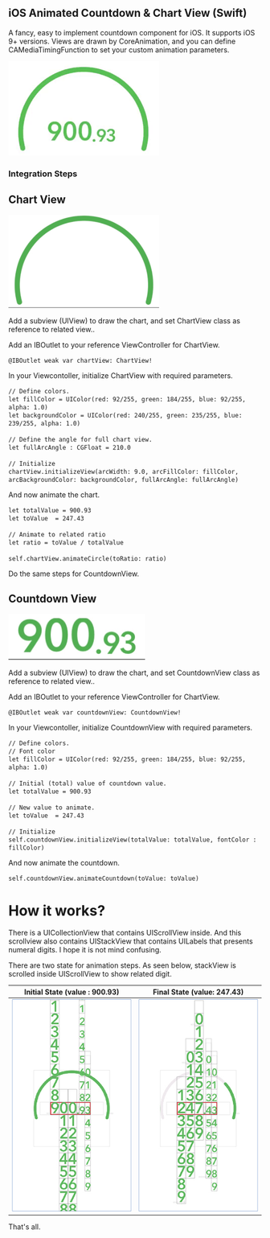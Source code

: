 ## iOS Animated Countdown & Chart View (Swift)

A fancy, easy to implement countdown component for iOS. 
It supports iOS 9+ versions.
Views are drawn by CoreAnimation, and you can define CAMediaTimingFunction to set your custom animation parameters.


![Sample Gif](fullview.gif)


### Integration Steps


## Chart View

![Sample Gif](chartview.gif)

Add a subview (UIView) to draw the chart, and set ChartView class as reference to related view.. 

Add an IBOutlet to your reference ViewController for ChartView.

```
@IBOutlet weak var chartView: ChartView!
```

In your Viewcontoller, initialize ChartView with required parameters. 
```
// Define colors.
let fillColor = UIColor(red: 92/255, green: 184/255, blue: 92/255, alpha: 1.0)
let backgroundColor = UIColor(red: 240/255, green: 235/255, blue: 239/255, alpha: 1.0)

// Define the angle for full chart view. 
let fullArcAngle : CGFloat = 210.0  

// Initialize
chartView.initializeView(arcWidth: 9.0, arcFillColor: fillColor, arcBackgroundColor: backgroundColor, fullArcAngle: fullArcAngle)

```

And now animate the chart.

```
let totalValue = 900.93
let toValue  = 247.43

// Animate to related ratio
let ratio = toValue / totalValue

self.chartView.animateCircle(toRatio: ratio)
```


Do the same steps for CountdownView.

## Countdown View

![Sample Gif](countdown.gif)

Add a subview (UIView) to draw the chart, and set CountdownView class as reference to related view.. 

Add an IBOutlet to your reference ViewController for ChartView.

```
@IBOutlet weak var countdownView: CountdownView!

```
In your Viewcontoller, initialize CountdownView with required parameters. 

```
// Define colors.
// Font color
let fillColor = UIColor(red: 92/255, green: 184/255, blue: 92/255, alpha: 1.0)

// Initial (total) value of countdown value.
let totalValue = 900.93

// New value to animate.
let toValue  = 247.43

// Initialize
self.countdownView.initializeView(totalValue: totalValue, fontColor : fillColor)
```

And now animate the countdown.

```
self.countdownView.animateCountdown(toValue: toValue)
```

# How it works?

There is a UICollectionView that contains UIScrollView inside. And this scrollview also contains UIStackView that contains UILabels that presents numeral digits. I hope it is not mind confusing.

There are two state for animation steps. As seen below, stackView is scrolled inside UIScrollView to show related digit.

Initial State (value : 900.93) |  Final State (value: 247.43)
:-------------------------:|:-------------------------:
![Initial State](firstState.jpg)  |  ![Final State](secondState.jpg)


That's all.
